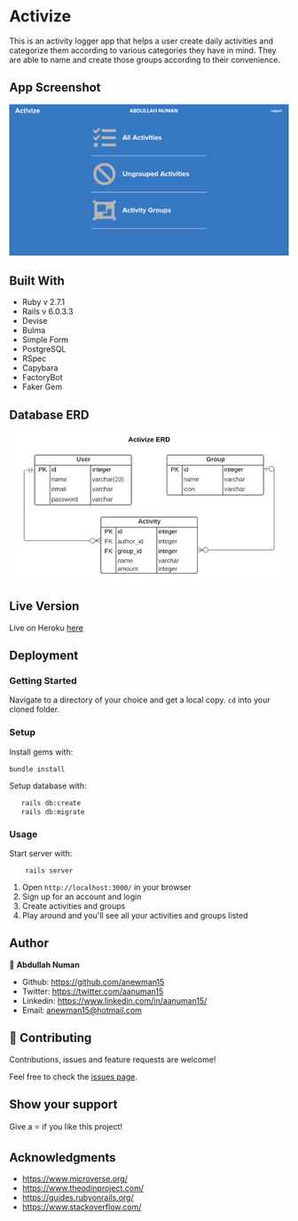 # Activize
This is an activity logger app that helps a user create daily activities and categorize them according to various categories they have in mind. They are able to name and create those groups according to their convenience.


## App Screenshot
![app screenshot](./app-screenshot.png)

## Built With

* Ruby v 2.7.1
* Rails v 6.0.3.3
* Devise
* Bulma
* Simple Form
* PostgreSQL
* RSpec
* Capybara
* FactoryBot
* Faker Gem

## Database ERD
![Entity Relational Diagram](./erd.png)

## Live Version
Live on Heroku [here](https://murmuring-wave-07875.herokuapp.com/)

## Deployment

### Getting Started

Navigate to a directory of your choice and get a local copy. `cd` into your cloned folder.

### Setup

Install gems with:

```
bundle install
```

Setup database with:

```
   rails db:create
   rails db:migrate
```

### Usage

Start server with:

```
    rails server
```

1. Open `http://localhost:3000/` in your browser
2. Sign up for an account and login
3. Create activities and groups
4. Play around and you'll see all your activities and groups listed

## Author
👤 **Abdullah Numan**

- Github:   https://github.com/anewman15
- Twitter:  https://twitter.com/aanuman15
- Linkedin: https://www.linkedin.com/in/aanuman15/
- Email:    anewman15@hotmail.com

## 🤝 Contributing

Contributions, issues and feature requests are welcome!

Feel free to check the [issues page](https://github.com/anewman15/activize/issues/).

## Show your support

Give a ⭐️ if you like this project!


## Acknowledgments

- https://www.microverse.org/
- https://www.theodinproject.com/
- https://guides.rubyonrails.org/
- https://www.stackoverflow.com/
